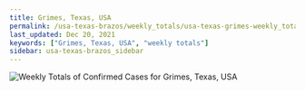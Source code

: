 ```yaml
---
title: Grimes, Texas, USA
permalink: /usa-texas-brazos/weekly_totals/usa-texas-grimes-weekly_totals.html
last_updated: Dec 20, 2021
keywords: ["Grimes, Texas, USA", "weekly totals"]
sidebar: usa-texas-brazos_sidebar
---
```


![Weekly Totals of Confirmed Cases for Grimes, Texas, USA](/covid_tracker/images/graphs/usa-texas-grimes-weekly_totals_graph.png)
